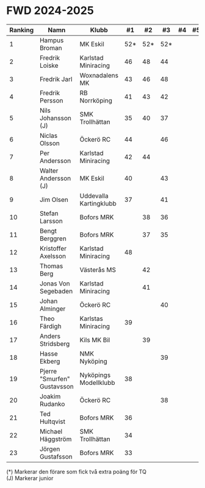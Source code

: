 # FWD 2024-2025

| Ranking | Namn                        | Klubb                  |  #1 |  #2 |  #3 |  #4 | #5 | Final | Tot |
| ------- | --------------------------- | ---------------------- | --- | --- | --- | --- | -- | ----- | --- |
| 1       | Hampus Broman               | MK Eskil               | 52* | 52* | 52* |     |    |       | 156 |
| 2       | Fredrik Loiske              | Karlstad Miniracing    | 46  | 48  | 44  |     |    |       | 138 |
| 3       | Fredrik Jarl                | Woxnadalens MK         | 43  | 46  | 48  |     |    |       | 137 |
| 4       | Fredrik Persson             | RB Norrköping          | 41  | 43  | 42  |     |    |       | 126 |
| 5       | Nils Johansson (J)          | SMK Trollhättan        | 35  | 40  | 37  |     |    |       | 112 |
| 6       | Niclas Olsson               | Öckerö RC              | 44  |     | 46  |     |    |       | 90  |
| 7       | Per Andersson               | Karlstad Miniracing    | 42  | 44  |     |     |    |       | 86  |
| 8       | Walter Andersson (J)        | MK Eskil               | 40  |     | 43  |     |    |       | 83  |
| 9       | Jim Olsen                   | Uddevalla Kartingklubb | 37  |     | 41  |     |    |       | 78  |
| 10      | Stefan Larsson              | Bofors MRK             |     | 38  | 36  |     |    |       | 74  |
| 11      | Bengt Berggren              | Bofors MRK             |     | 37  | 35  |     |    |       | 72  |
| 12      | Kristoffer Axelsson         | Karlstad Miniracing    | 48  |     |     |     |    |       | 48  |
| 13      | Thomas Berg                 | Västerås MS            |     | 42  |     |     |    |       | 42  |
| 14      | Jonas Von Segebaden         | Karlstad Miniracing    |     | 41  |     |     |    |       | 41  |
| 15      | Johan Alminger              | Öckerö RC              |     |     | 40  |     |    |       | 40  |
| 16      | Theo Färdigh                | Karlstas Miniracing    | 39  |     |     |     |    |       | 39  |
| 17      | Anders Stridsberg           | Kils MK Bil            |     | 39  |     |     |    |       | 39  |
| 18      | Hasse Ekberg                | NMK Nyköping           |     |     | 39  |     |    |       | 39  |
| 19      | Pjerre "Smurfen" Gustavsson | Nyköpings Modellklubb  | 38  |     |     |     |    |       | 38  |
| 20      | Joakim Rudanko              | Öckerö RC              |     |     | 38  |     |    |       | 38  |
| 21      | Ted Hultqvist               | Bofors MRK             | 36  |     |     |     |    |       | 36  |
| 22      | Michael Häggström           | SMK Trollhättan        | 34  |     |     |     |    |       | 34  |
| 23      | Jörgen Gustafsson           | Bofors MRK             | 33  |     |     |     |    |       | 33  |

(*) Markerar den förare som fick två extra poäng för TQ<br>(J) Markerar junior
